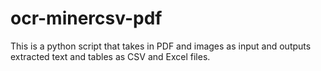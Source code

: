# ocr-minercsv-pdf
This is a python script that takes in PDF and images as input and outputs extracted text and tables as CSV and Excel files.
